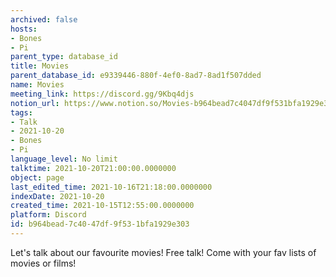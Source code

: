 ```yaml
---
archived: false
hosts:
- Bones
- Pi
parent_type: database_id
title: Movies
parent_database_id: e9339446-880f-4ef0-8ad7-8ad1f507dded
name: Movies
meeting_link: https://discord.gg/9Kbq4djs
notion_url: https://www.notion.so/Movies-b964bead7c4047df9f531bfa1929e303
tags:
- Talk
- 2021-10-20
- Bones
- Pi
language_level: No limit
talktime: 2021-10-20T21:00:00.0000000
object: page
last_edited_time: 2021-10-16T21:18:00.0000000
indexDate: 2021-10-20
created_time: 2021-10-15T12:55:00.0000000
platform: Discord
id: b964bead-7c40-47df-9f53-1bfa1929e303
---
```


Let's talk about our favourite movies!
Free talk! Come with your fav lists of movies or films!



